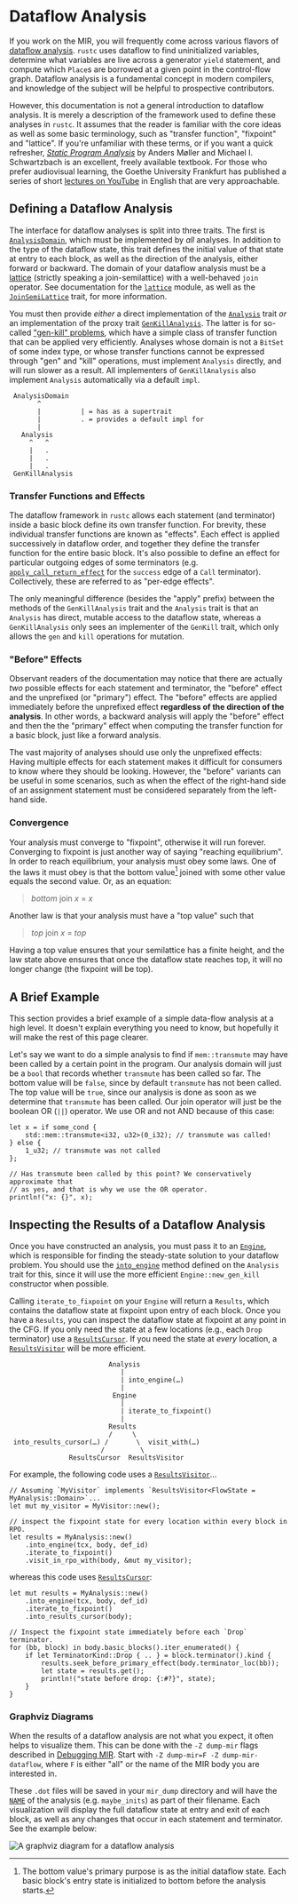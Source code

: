# Dataflow Analysis

<!-- toc -->

If you work on the MIR, you will frequently come across various flavors of
[dataflow analysis][wiki]. `rustc` uses dataflow to find uninitialized
variables, determine what variables are live across a generator `yield`
statement, and compute which `Place`s are borrowed at a given point in the
control-flow graph. Dataflow analysis is a fundamental concept in modern
compilers, and knowledge of the subject will be helpful to prospective
contributors.

However, this documentation is not a general introduction to dataflow analysis.
It is merely a description of the framework used to define these analyses in
`rustc`. It assumes that the reader is familiar with the core ideas as well as
some basic terminology, such as "transfer function", "fixpoint" and "lattice".
If you're unfamiliar with these terms, or if you want a quick refresher,
[*Static Program Analysis*] by Anders Møller and Michael I. Schwartzbach is an
excellent, freely available textbook. For those who prefer audiovisual
learning, the Goethe University Frankfurt has published a series of short
[lectures on YouTube][goethe] in English that are very approachable.

## Defining a Dataflow Analysis

The interface for dataflow analyses is split into three traits. The first is
[`AnalysisDomain`], which must be implemented by *all* analyses. In addition to
the type of the dataflow state, this trait defines the initial value of that
state at entry to each block, as well as the direction of the analysis, either
forward or backward. The domain of your dataflow analysis must be a [lattice][]
(strictly speaking a join-semilattice) with a well-behaved `join` operator. See
documentation for the [`lattice`] module, as well as the [`JoinSemiLattice`]
trait, for more information.

You must then provide *either* a direct implementation of the [`Analysis`] trait
*or* an implementation of the proxy trait [`GenKillAnalysis`]. The latter is for
so-called ["gen-kill" problems], which have a simple class of transfer function
that can be applied very efficiently. Analyses whose domain is not a `BitSet`
of some index type, or whose transfer functions cannot be expressed through
"gen" and "kill" operations, must implement `Analysis` directly, and will run
slower as a result. All implementers of `GenKillAnalysis` also implement
`Analysis` automatically via a default `impl`.


```text
 AnalysisDomain
       ^
       |          | = has as a supertrait
       |          . = provides a default impl for
       |
   Analysis
     ^   ^
     |   .
     |   .
     |   .
 GenKillAnalysis

```

### Transfer Functions and Effects

The dataflow framework in `rustc` allows each statement (and terminator) inside
a basic block define its own transfer function. For brevity, these
individual transfer functions are known as "effects". Each effect is applied
successively in dataflow order, and together they define the transfer function
for the entire basic block. It's also possible to define an effect for
particular outgoing edges of some terminators (e.g.
[`apply_call_return_effect`] for the `success` edge of a `Call`
terminator). Collectively, these are referred to as "per-edge effects".

The only meaningful difference (besides the "apply" prefix) between the methods
of the `GenKillAnalysis` trait and the `Analysis` trait is that an `Analysis`
has direct, mutable access to the dataflow state, whereas a `GenKillAnalysis`
only sees an implementer of the `GenKill` trait, which only allows the `gen`
and `kill` operations for mutation.

### "Before" Effects

Observant readers of the documentation may notice that there are actually *two*
possible effects for each statement and terminator, the "before" effect and the
unprefixed (or "primary") effect. The "before" effects are applied immediately
before the unprefixed effect **regardless of the direction of the analysis**.
In other words, a backward analysis will apply the "before" effect and then the
the "primary" effect when computing the transfer function for a basic block,
just like a forward analysis.

The vast majority of analyses should use only the unprefixed effects: Having
multiple effects for each statement makes it difficult for consumers to know
where they should be looking. However, the "before" variants can be useful in
some scenarios, such as when the effect of the right-hand side of an assignment
statement must be considered separately from the left-hand side.

### Convergence

Your analysis must converge to "fixpoint", otherwise it will run forever.
Converging to fixpoint is just another way of saying "reaching equilibrium".
In order to reach equilibrium, your analysis must obey some laws. One of the
laws it must obey is that the bottom value[^bottom-purpose] joined with some
other value equals the second value. Or, as an equation:

> *bottom* join *x* = *x*

Another law is that your analysis must have a "top value" such that

> *top* join *x* = *top*

Having a top value ensures that your semilattice has a finite height, and the
law state above ensures that once the dataflow state reaches top, it will no
longer change (the fixpoint will be top).

[^bottom-purpose]: The bottom value's primary purpose is as the initial dataflow
    state. Each basic block's entry state is initialized to bottom before the
    analysis starts.

## A Brief Example

This section provides a brief example of a simple data-flow analysis at a high
level. It doesn't explain everything you need to know, but hopefully it will
make the rest of this page clearer.

Let's say we want to do a simple analysis to find if `mem::transmute` may have
been called by a certain point in the program. Our analysis domain will just
be a `bool` that records whether `transmute` has been called so far. The bottom
value will be `false`, since by default `transmute` has not been called. The top
value will be `true`, since our analysis is done as soon as we determine that
`transmute` has been called. Our join operator will just be the boolean OR (`||`)
operator. We use OR and not AND because of this case:

```
let x = if some_cond {
    std::mem::transmute<i32, u32>(0_i32); // transmute was called!
} else {
    1_u32; // transmute was not called
};

// Has transmute been called by this point? We conservatively approximate that
// as yes, and that is why we use the OR operator.
println!("x: {}", x);
```

## Inspecting the Results of a Dataflow Analysis

Once you have constructed an analysis, you must pass it to an [`Engine`], which
is responsible for finding the steady-state solution to your dataflow problem.
You should use the [`into_engine`] method defined on the `Analysis` trait for
this, since it will use the more efficient `Engine::new_gen_kill` constructor
when possible.

Calling `iterate_to_fixpoint` on your `Engine` will return a `Results`, which
contains the dataflow state at fixpoint upon entry of each block. Once you have
a `Results`, you can inspect the dataflow state at fixpoint at any point in
the CFG. If you only need the state at a few locations (e.g., each `Drop`
terminator) use a [`ResultsCursor`]. If you need the state at *every* location,
a [`ResultsVisitor`] will be more efficient.

```text
                         Analysis
                            |
                            | into_engine(…)
                            |
                          Engine
                            |
                            | iterate_to_fixpoint()
                            |
                         Results
                         /     \
 into_results_cursor(…) /       \  visit_with(…)
                       /         \
               ResultsCursor  ResultsVisitor
```

For example, the following code uses a [`ResultsVisitor`]...


```rust,ignore
// Assuming `MyVisitor` implements `ResultsVisitor<FlowState = MyAnalysis::Domain>`...
let mut my_visitor = MyVisitor::new();

// inspect the fixpoint state for every location within every block in RPO.
let results = MyAnalysis::new()
    .into_engine(tcx, body, def_id)
    .iterate_to_fixpoint()
    .visit_in_rpo_with(body, &mut my_visitor);
```

whereas this code uses [`ResultsCursor`]:

```rust,ignore
let mut results = MyAnalysis::new()
    .into_engine(tcx, body, def_id)
    .iterate_to_fixpoint()
    .into_results_cursor(body);

// Inspect the fixpoint state immediately before each `Drop` terminator.
for (bb, block) in body.basic_blocks().iter_enumerated() {
    if let TerminatorKind::Drop { .. } = block.terminator().kind {
        results.seek_before_primary_effect(body.terminator_loc(bb));
        let state = results.get();
        println!("state before drop: {:#?}", state);
    }
}
```

### Graphviz Diagrams

When the results of a dataflow analysis are not what you expect, it often helps
to visualize them. This can be done with the `-Z dump-mir` flags described in
[Debugging MIR]. Start with `-Z dump-mir=F -Z dump-mir-dataflow`, where `F` is
either "all" or the name of the MIR body you are interested in.

These `.dot` files will be saved in your `mir_dump` directory and will have the
[`NAME`] of the analysis (e.g. `maybe_inits`) as part of their filename. Each
visualization will display the full dataflow state at entry and exit of each
block, as well as any changes that occur in each statement and terminator.  See
the example below:

![A graphviz diagram for a dataflow analysis](../img/dataflow-graphviz-example.png)

["gen-kill" problems]: https://en.wikipedia.org/wiki/Data-flow_analysis#Bit_vector_problems
[*Static Program Analysis*]: https://cs.au.dk/~amoeller/spa/
[Debugging MIR]: ./debugging.html
[`AnalysisDomain`]: https://doc.rust-lang.org/nightly/nightly-rustc/rustc_mir_dataflow/trait.AnalysisDomain.html
[`Analysis`]: https://doc.rust-lang.org/nightly/nightly-rustc/rustc_mir_dataflow/trait.Analysis.html
[`Engine`]: https://doc.rust-lang.org/nightly/nightly-rustc/rustc_mir_dataflow/struct.Engine.html
[`GenKillAnalysis`]: https://doc.rust-lang.org/nightly/nightly-rustc/rustc_mir_dataflow/trait.GenKillAnalysis.html
[`JoinSemiLattice`]: https://doc.rust-lang.org/nightly/nightly-rustc/rustc_mir_dataflow/lattice/trait.JoinSemiLattice.html
[`NAME`]: https://doc.rust-lang.org/nightly/nightly-rustc/rustc_mir_dataflow/trait.AnalysisDomain.html#associatedconstant.NAME
[`ResultsCursor`]: https://doc.rust-lang.org/nightly/nightly-rustc/rustc_mir_dataflow/struct.ResultsCursor.html
[`ResultsVisitor`]: https://doc.rust-lang.org/nightly/nightly-rustc/rustc_mir_dataflow/trait.ResultsVisitor.html
[`apply_call_return_effect`]: https://doc.rust-lang.org/nightly/nightly-rustc/rustc_mir_dataflow/trait.Analysis.html#tymethod.apply_call_return_effect
[`into_engine`]: https://doc.rust-lang.org/nightly/nightly-rustc/rustc_mir_dataflow/trait.Analysis.html#method.into_engine
[`lattice`]: https://doc.rust-lang.org/nightly/nightly-rustc/rustc_mir_dataflow/lattice/index.html
[goethe]: https://www.youtube.com/watch?v=NVBQSR_HdL0&list=PL_sGR8T76Y58l3Gck3ZwIIHLWEmXrOLV_&index=2
[lattice]: https://en.wikipedia.org/wiki/Lattice_(order)
[wiki]: https://en.wikipedia.org/wiki/Data-flow_analysis#Basic_principles
